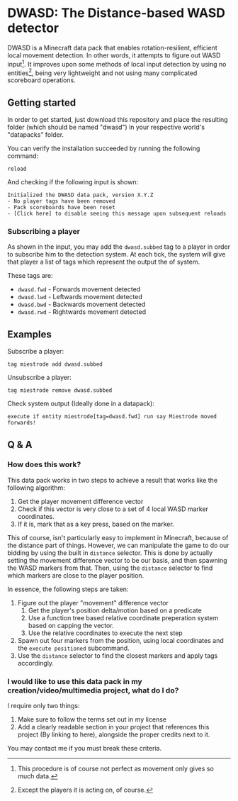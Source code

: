 # DWASD: The Distance-based WASD detector
DWASD is a Minecraft data pack that enables rotation-resilient, efficient local movement detection. In other words, it attempts to figure out WASD input[^1].
It improves upon some methods of local input detection by using no entities[^2], being very lightweight and not using many complicated scoreboard operations.

## Getting started
In order to get started, just download this repository and place the resulting folder (which should be named "dwasd") in your respective world's "datapacks" folder.

You can verify the installation succeeded by running the following command:
```mcfunction
reload
```
And checking if the following input is shown:
```
Initialized the DWASD data pack, version X.Y.Z
- No player tags have been removed
- Pack scoreboards have been reset
- [Click here] to disable seeing this message upon subsequent reloads
```

### Subscribing a player
As shown in the input, you may add the `dwasd.subbed` tag to a player in order to subscribe him to the detection system. At each tick, the system will give that player a list of tags which represent the output the of system.

These tags are:
- `dwasd.fwd` - Forwards movement detected
- `dwasd.lwd` - Leftwards movement detected
- `dwasd.bwd` - Backwards movement detected
- `dwasd.rwd` - Rightwards movement detected

## Examples
Subscribe a player:
```mcfunction
tag miestrode add dwasd.subbed
```
Unsubscribe a player:
```mcfunction
tag miestrode remove dwasd.subbed
```
Check system output (Ideally done in a datapack):
```mcfunction
execute if entity miestrode[tag=dwasd.fwd] run say Miestrode moved forwards!
```

## Q & A
### How does this work?
This data pack works in two steps to achieve a result that works like the following algorithm:
1. Get the player movement difference vector
2. Check if this vector is very close to a set of 4 local WASD marker coordinates.
3. If it is, mark that as a key press, based on the marker.

This of course, isn't particularly easy to implement in Minecraft, because of the distance part of things. However, we can manipulate the game to do our bidding by using the built in `distance` selector. This is done by actually setting the movement difference vector to be our basis, and then spawning the WASD markers from that.
Then, using the `distance` selector to find which markers are close to the player position.

In essence, the following steps are taken:
1. Figure out the player "movement" difference vector
   1. Get the player's position delta/motion based on a predicate
   2. Use a function tree based relative coordinate preperation system based on capping the vector.
   3. Use the relative coordinates to execute the next step
2. Spawn out four markers from the position, using local coordinates and the `execute positioned` subcommand.
3. Use the `distance` selector to find the closest markers and apply tags accordingly.

### I would like to use this data pack in my creation/video/multimedia project, what do I do?
I require only two things:
1. Make sure to follow the terms set out in my license
2. Add a clearly readable section in your project that references this project (By linking to here), alongside the proper credits next to it.

You may contact me if you must break these criteria.

[^1]: This procedure is of course not perfect as movement only gives so much data.
[^2]: Except the players it is acting on, of course.
